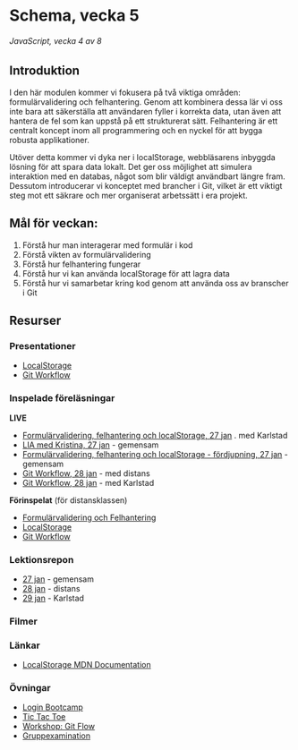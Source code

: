 # Schema, vecka 5
###### JavaScript, vecka 4 av 8

## Introduktion

I den här modulen kommer vi fokusera på två viktiga områden: formulärvalidering och felhantering. Genom att kombinera dessa lär vi oss inte bara att säkerställa att användaren fyller i korrekta data, utan även att hantera de fel som kan uppstå på ett strukturerat sätt. Felhantering är ett centralt koncept inom all programmering och en nyckel för att bygga robusta applikationer.

Utöver detta kommer vi dyka ner i localStorage, webbläsarens inbyggda lösning för att spara data lokalt. Det ger oss möjlighet att simulera interaktion med en databas, något som blir väldigt användbart längre fram. Dessutom introducerar vi konceptet med brancher i Git, vilket är ett viktigt steg mot ett säkrare och mer organiserat arbetssätt i era projekt.

## Mål för veckan:

1. Förstå hur man interagerar med formulär i kod
2. Förstå vikten av formulärvalidering
3. Förstå hur felhantering fungerar
4. Förstå hur vi kan använda localStorage för att lagra data
5. Förstå hur vi samarbetar kring kod genom att använda oss av branscher i Git


## Resurser

### Presentationer

* [LocalStorage](https://docs.google.com/presentation/d/1fI4zTguh_n9q76UcEC0ML74yfMQLvPejixN2Jo0KPMM/edit?usp=sharing)
* [Git Workflow](https://github.com/Santosnr6/Git-Flow/)

### Inspelade föreläsningar

**LIVE**

* [Formulärvalidering, felhantering och localStorage, 27 jan](https://funet.sharepoint.com/:v:/s/FrontendutvecklareYH-Fe24Karlstad-Arvika/Ed32jqPt_lBIvr757DaQQjcB8-Idb-XaB55v8KxTByaMog?e=JwmOaN) . med Karlstad
* [LIA med Kristina, 27 jan](https://funet-my.sharepoint.com/:v:/g/personal/jesper_nyberg_folkuniversitetet_se/EWuz7fsCHRtDlvS9wxBPKD4BPhtsbiRwfBOrZqu23XFXGA?e=bQZVdH&nav=eyJyZWZlcnJhbEluZm8iOnsicmVmZXJyYWxBcHAiOiJTdHJlYW1XZWJBcHAiLCJyZWZlcnJhbFZpZXciOiJTaGFyZURpYWxvZy1MaW5rIiwicmVmZXJyYWxBcHBQbGF0Zm9ybSI6IldlYiIsInJlZmVycmFsTW9kZSI6InZpZXcifX0%3D) - gemensam
* [Formulärvalidering, felhantering och localStorage - fördjupning, 27 jan](https://funet-my.sharepoint.com/:v:/g/personal/jesper_nyberg_folkuniversitetet_se/EctdI4KJbXhJuAZTVPhedvgBOpjlf_BVPZpi-ZULeSjcmg?e=GIzA8z&nav=eyJyZWZlcnJhbEluZm8iOnsicmVmZXJyYWxBcHAiOiJTdHJlYW1XZWJBcHAiLCJyZWZlcnJhbFZpZXciOiJTaGFyZURpYWxvZy1MaW5rIiwicmVmZXJyYWxBcHBQbGF0Zm9ybSI6IldlYiIsInJlZmVycmFsTW9kZSI6InZpZXcifX0%3D) - gemensam
* [Git Workflow, 28 jan](https://funet.sharepoint.com/:v:/s/FrontendutvecklareYH-Fe24Distans/ETy1K9TLOWZJoJz2IA2jvbMBy_Zykp5Xe6yqnrzq12T2ag?e=wyqLDS&nav=eyJyZWZlcnJhbEluZm8iOnsicmVmZXJyYWxBcHAiOiJTdHJlYW1XZWJBcHAiLCJyZWZlcnJhbFZpZXciOiJTaGFyZURpYWxvZy1MaW5rIiwicmVmZXJyYWxBcHBQbGF0Zm9ybSI6IldlYiIsInJlZmVycmFsTW9kZSI6InZpZXcifX0%3D) - med distans
* [Git Workflow, 28 jan](https://funet.sharepoint.com/:v:/s/FrontendutvecklareYH-Fe24Karlstad-Arvika/EVcekMnsd1ZLqBPtSRMYeOcBwfWX3bC5d0NlEwo1XP74Kg?e=ASL9sD&nav=eyJyZWZlcnJhbEluZm8iOnsicmVmZXJyYWxBcHAiOiJTdHJlYW1XZWJBcHAiLCJyZWZlcnJhbFZpZXciOiJTaGFyZURpYWxvZy1MaW5rIiwicmVmZXJyYWxBcHBQbGF0Zm9ybSI6IldlYiIsInJlZmVycmFsTW9kZSI6InZpZXcifX0%3D) - med Karlstad

**Förinspelat** (för distansklassen)

* [Formulärvalidering och Felhantering](https://vimeo.com/1049960188/d039d2f672)
* [LocalStorage](https://vimeo.com/805239004)
* [Git Workflow](https://vimeo.com/906686286/9a91ea5b62)

### Lektionsrepon

* [27 jan](https://github.com/fu-javascript-fe24/week-5-lecture-27-jan) - gemensam
* [28 jan](https://github.com/fu-javascript-fe24/week-5-lecture-28-jan) - distans
* [29 jan](https://github.com/fu-javascript-fe24/week-5-lecture-29-jan) - Karlstad

### Filmer


### Länkar
* [LocalStorage MDN Documentation](https://developer.mozilla.org/en-US/docs/Web/API/Window/localStorage)

### Övningar 

* [Login Bootcamp](https://github.com/fu-javascript-fe24/week-5-exercise-login-bootcamp)
* [Tic Tac Toe](https://github.com/fu-javascript-fe24/code-review-tic-tac-toe)
* [Workshop: Git Flow](https://github.com/fu-javascript-fe24/week-5-workshop-git-flow)
* [Gruppexamination](https://github.com/fu-javascript-fe24/exam-group-catching-pokemon)






